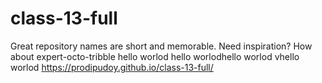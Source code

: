 # class-13-full
Great repository names are short and memorable. Need inspiration? How about expert-octo-tribble
hello
worlod hello
worlodhello
worlod vhello
worlod
https://prodipudoy.github.io/class-13-full/
